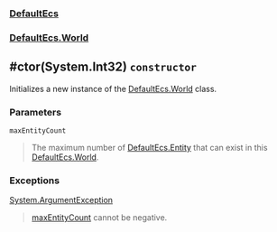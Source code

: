 ### [DefaultEcs](./DefaultEcs.md 'DefaultEcs')
### [DefaultEcs.World](./DefaultEcs-World.md 'DefaultEcs.World')
## #ctor(System.Int32) `constructor`
Initializes a new instance of the [DefaultEcs.World](./DefaultEcs-World.md 'DefaultEcs.World') class.
### Parameters

<a name='DefaultEcs-World--ctor(System-Int32)-maxEntityCount'></a>
`maxEntityCount`
>The maximum number of [DefaultEcs.Entity](./DefaultEcs-Entity.md 'DefaultEcs.Entity') that can exist in this [DefaultEcs.World](./DefaultEcs-World.md 'DefaultEcs.World').
### Exceptions

[System.ArgumentException](https://docs.microsoft.com/en-us/dotnet/api/System.ArgumentException 'System.ArgumentException')
>[maxEntityCount](#DefaultEcs-World--ctor(System-Int32)-maxEntityCount 'DefaultEcs.World.#ctor(System.Int32).maxEntityCount') cannot be negative.
